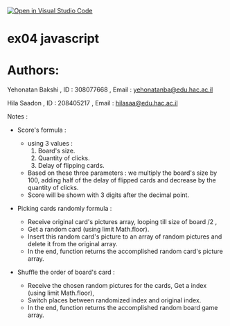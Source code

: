 [![Open in Visual Studio Code](https://classroom.github.com/assets/open-in-vscode-c66648af7eb3fe8bc4f294546bfd86ef473780cde1dea487d3c4ff354943c9ae.svg)](https://classroom.github.com/online_ide?assignment_repo_id=9537662&assignment_repo_type=AssignmentRepo)

# ex04 javascript

# Authors:
Yehonatan Bakshi , ID : 308077668 , Email : yehonatanba@edu.hac.ac.il

Hila Saadon , ID : 208405217 , Email : hilasaa@edu.hac.ac.il

Notes :
- Score's formula :
    - using 3 values : 
      1. Board's size.
      2. Quantity of clicks.
      3. Delay of flipping cards.
    - Based on these three parameters : we multiply the board's size by 100, adding half of the delay of flipped cards and decrease by the quantity of clicks.
    - Score will be shown with 3 digits after the decimal point.


- Picking cards randomly formula :
    - Receive original card's pictures array, looping till size of board /2 , 
    - Get a random card (using limit Math.floor).
    - Insert this random card's picture to an array of random pictures and delete it from the original array.
    - In the end, function returns the accomplished random card's picture array.


- Shuffle the order of board's card :
  - Receive the chosen random pictures for the cards, Get a index (using limit Math.floor),
  - Switch places between randomized index and original index.
  - In the end, function returns the accomplished random board game array.